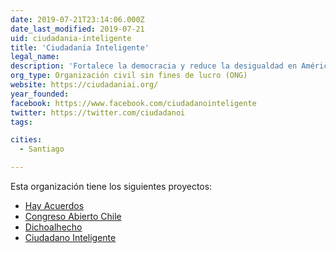 ```yaml
---
date: 2019-07-21T23:14:06.000Z
date_last_modified: 2019-07-21
uid: ciudadania-inteligente
title: 'Ciudadanía Inteligente'
legal_name: 
description: 'Fortalece la democracia y reduce la desigualdad en América Latina, promoviendo la transparencia y la participación ciudadana a través del uso innovador de las tecnologías de la información.'
org_type: Organización civil sin fines de lucro (ONG)
website: https://ciudadaniai.org/
year_founded: 
facebook: https://www.facebook.com/ciudadanointeligente
twitter: https://twitter.com/ciudadanoi
tags:

cities: 
  - Santiago

---
```


Esta organización tiene los siguientes proyectos:

- [Hay Acuerdos](/proyectos/hay-acuerdos)
- [Congreso Abierto Chile](/proyectos/congreso-abierto-chile)
- [Dichoalhecho](/proyectos/dichoalhecho)
- [Ciudadano Inteligente](/proyectos/ciudadano-inteligente)
